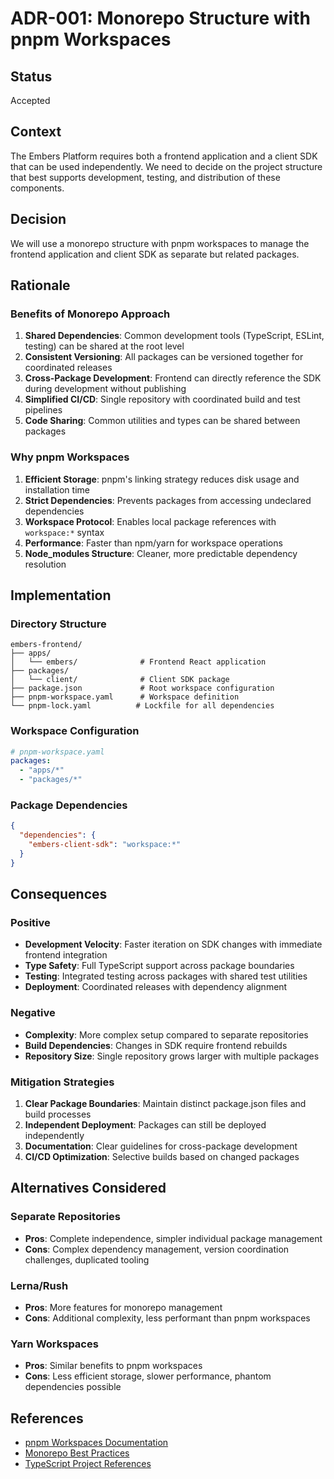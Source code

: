 # ADR-001: Monorepo Structure with pnpm Workspaces

## Status
Accepted

## Context
The Embers Platform requires both a frontend application and a client SDK that can be used independently. We need to decide on the project structure that best supports development, testing, and distribution of these components.

## Decision
We will use a monorepo structure with pnpm workspaces to manage the frontend application and client SDK as separate but related packages.

## Rationale

### Benefits of Monorepo Approach
1. **Shared Dependencies**: Common development tools (TypeScript, ESLint, testing) can be shared at the root level
2. **Consistent Versioning**: All packages can be versioned together for coordinated releases
3. **Cross-Package Development**: Frontend can directly reference the SDK during development without publishing
4. **Simplified CI/CD**: Single repository with coordinated build and test pipelines
5. **Code Sharing**: Common utilities and types can be shared between packages

### Why pnpm Workspaces
1. **Efficient Storage**: pnpm's linking strategy reduces disk usage and installation time
2. **Strict Dependencies**: Prevents packages from accessing undeclared dependencies
3. **Workspace Protocol**: Enables local package references with `workspace:*` syntax
4. **Performance**: Faster than npm/yarn for workspace operations
5. **Node_modules Structure**: Cleaner, more predictable dependency resolution

## Implementation

### Directory Structure
```
embers-frontend/
├── apps/
│   └── embers/              # Frontend React application
├── packages/
│   └── client/              # Client SDK package
├── package.json             # Root workspace configuration
├── pnpm-workspace.yaml      # Workspace definition
└── pnpm-lock.yaml          # Lockfile for all dependencies
```

### Workspace Configuration
```yaml
# pnpm-workspace.yaml
packages:
  - "apps/*"
  - "packages/*"
```

### Package Dependencies
```json
{
  "dependencies": {
    "embers-client-sdk": "workspace:*"
  }
}
```

## Consequences

### Positive
- **Development Velocity**: Faster iteration on SDK changes with immediate frontend integration
- **Type Safety**: Full TypeScript support across package boundaries
- **Testing**: Integrated testing across packages with shared test utilities
- **Deployment**: Coordinated releases with dependency alignment

### Negative
- **Complexity**: More complex setup compared to separate repositories
- **Build Dependencies**: Changes in SDK require frontend rebuilds
- **Repository Size**: Single repository grows larger with multiple packages

### Mitigation Strategies
1. **Clear Package Boundaries**: Maintain distinct package.json files and build processes
2. **Independent Deployment**: Packages can still be deployed independently
3. **Documentation**: Clear guidelines for cross-package development
4. **CI/CD Optimization**: Selective builds based on changed packages

## Alternatives Considered

### Separate Repositories
- **Pros**: Complete independence, simpler individual package management
- **Cons**: Complex dependency management, version coordination challenges, duplicated tooling

### Lerna/Rush
- **Pros**: More features for monorepo management
- **Cons**: Additional complexity, less performant than pnpm workspaces

### Yarn Workspaces
- **Pros**: Similar benefits to pnpm workspaces
- **Cons**: Less efficient storage, slower performance, phantom dependencies possible

## References
- [pnpm Workspaces Documentation](https://pnpm.io/workspaces)
- [Monorepo Best Practices](https://monorepo.tools/)
- [TypeScript Project References](https://www.typescriptlang.org/docs/handbook/project-references.html)